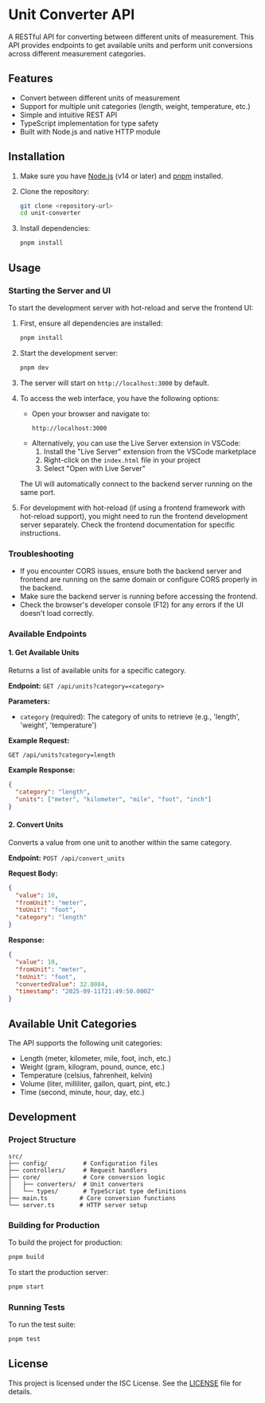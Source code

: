 # Unit Converter API

A RESTful API for converting between different units of measurement. This API provides endpoints to get available units and perform unit conversions across different measurement categories.

## Features

- Convert between different units of measurement
- Support for multiple unit categories (length, weight, temperature, etc.)
- Simple and intuitive REST API
- TypeScript implementation for type safety
- Built with Node.js and native HTTP module

## Installation

1. Make sure you have [Node.js](https://nodejs.org/) (v14 or later) and [pnpm](https://pnpm.io/) installed.

2. Clone the repository:

   ```bash
   git clone <repository-url>
   cd unit-converter
   ```

3. Install dependencies:
   ```bash
   pnpm install
   ```

## Usage

### Starting the Server and UI

To start the development server with hot-reload and serve the frontend UI:

1. First, ensure all dependencies are installed:

   ```bash
   pnpm install
   ```

2. Start the development server:

   ```bash
   pnpm dev
   ```

3. The server will start on `http://localhost:3000` by default.

4. To access the web interface, you have the following options:
   - Open your browser and navigate to:
     ```
     http://localhost:3000
     ```
   - Alternatively, you can use the Live Server extension in VSCode:
     1. Install the "Live Server" extension from the VSCode marketplace
     2. Right-click on the `index.html` file in your project
     3. Select "Open with Live Server"

   The UI will automatically connect to the backend server running on the same port.

5. For development with hot-reload (if using a frontend framework with hot-reload support), you might need to run the frontend development server separately. Check the frontend documentation for specific instructions.

### Troubleshooting

- If you encounter CORS issues, ensure both the backend server and frontend are running on the same domain or configure CORS properly in the backend.
- Make sure the backend server is running before accessing the frontend.
- Check the browser's developer console (F12) for any errors if the UI doesn't load correctly.

### Available Endpoints

#### 1. Get Available Units

Returns a list of available units for a specific category.

**Endpoint:** `GET /api/units?category=<category>`

**Parameters:**

- `category` (required): The category of units to retrieve (e.g., 'length', 'weight', 'temperature')

**Example Request:**

```
GET /api/units?category=length
```

**Example Response:**

```json
{
  "category": "length",
  "units": ["meter", "kilometer", "mile", "foot", "inch"]
}
```

#### 2. Convert Units

Converts a value from one unit to another within the same category.

**Endpoint:** `POST /api/convert_units`

**Request Body:**

```json
{
  "value": 10,
  "fromUnit": "meter",
  "toUnit": "foot",
  "category": "length"
}
```

**Response:**

```json
{
  "value": 10,
  "fromUnit": "meter",
  "toUnit": "foot",
  "convertedValue": 32.8084,
  "timestamp": "2025-09-11T21:49:50.000Z"
}
```

## Available Unit Categories

The API supports the following unit categories:

- Length (meter, kilometer, mile, foot, inch, etc.)
- Weight (gram, kilogram, pound, ounce, etc.)
- Temperature (celsius, fahrenheit, kelvin)
- Volume (liter, milliliter, gallon, quart, pint, etc.)
- Time (second, minute, hour, day, etc.)

## Development

### Project Structure

```
src/
├── config/          # Configuration files
├── controllers/     # Request handlers
├── core/            # Core conversion logic
│   ├── converters/  # Unit converters
│   └── types/       # TypeScript type definitions
├── main.ts         # Core conversion functions
└── server.ts       # HTTP server setup
```

### Building for Production

To build the project for production:

```bash
pnpm build
```

To start the production server:

```bash
pnpm start
```

### Running Tests

To run the test suite:

```bash
pnpm test
```

## License

This project is licensed under the ISC License. See the [LICENSE](LICENSE) file for details.
